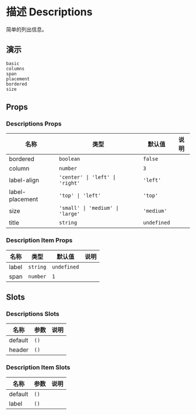 # 描述 Descriptions

<!--single-column-->

简单的列出信息。

## 演示

```demo
basic
columns
span
placement
bordered
size
```

## Props

### Descriptions Props

| 名称            | 类型                             | 默认值      | 说明 |
| --------------- | -------------------------------- | ----------- | ---- |
| bordered        | `boolean`                        | `false`     |      |
| column          | `number`                         | `3`         |      |
| label-align     | `'center' \| 'left' \| 'right'`  | `'left'`    |      |
| label-placement | `'top' \| 'left'`                | `'top'`     |      |
| size            | `'small' \| 'medium' \| 'large'` | `'medium'`  |      |
| title           | `string`                         | `undefined` |      |

### Description Item Props

| 名称  | 类型     | 默认值      | 说明 |
| ----- | -------- | ----------- | ---- |
| label | `string` | `undefined` |      |
| span  | `number` | `1`         |      |

## Slots

### Descriptions Slots

| 名称    | 参数 | 说明 |
| ------- | ---- | ---- |
| default | `()` |      |
| header  | `()` |      |

### Description Item Slots

| 名称    | 参数 | 说明 |
| ------- | ---- | ---- |
| default | `()` |      |
| label   | `()` |      |
